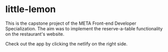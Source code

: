 # little-lemon
This is the capstone project of the META Front-end Developer Specialization.
The aim was to implement the reserve-a-table functionality on the restaurant's website.

Check out the app by clicking the netlify on the right side.
